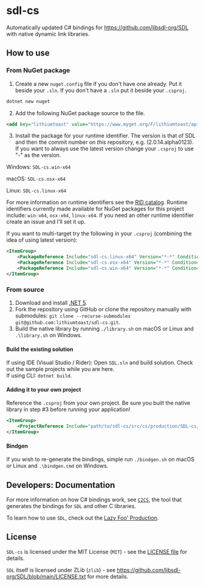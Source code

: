 # sdl-cs

Automatically updated C# bindings for https://github.com/libsdl-org/SDL with native dynamic link libraries.

## How to use

### From NuGet package

1. Create a new `nuget.config` file if you don't have one already. Put it beside your `.sln`. If you don't have a `.sln` put it beside your `.csproj`.

```bash
dotnet new nuget
```

2. Add the following NuGet package source to the file.

```xml
<add key="lithiumtoast" value="https://www.myget.org/F/lithiumtoast/api/v3/index.json" />
```

3. Install the package for your runtime identifier. The version is that of SDL and then the commit number on *this* repository, e.g. (2.0.14.alpha0123). If you want to always use the latest version change your `.csproj` to use "*-*" as the version.

Windows: `SDL-cs.win-x64`

macOS: `SDL-cs.osx-x64` 

Linux: `SDL-cs.linux-x64` 

For more information on runtime identifiers see the [RID catalog](https://docs.microsoft.com/en-us/dotnet/core/rid-catalog#using-rids). Runtime identifiers currently made available for NuGet packages for this project include: `win-x64`, `osx-x64`, `linux-x64`. If you need an other runtime identifier create an issue and I'll set it up.

If you want to multi-target try the following in your `.csproj` (combining the idea of using latest version):
```xml
<ItemGroup>
    <PackageReference Include="sdl-cs.linux-x64" Version="*-*" Condition="$([MSBuild]::IsOSPlatform('Linux'))" />
    <PackageReference Include="sdl-cs.osx-x64" Version="*-*" Condition="$([MSBuild]::IsOSPlatform('OSX'))" />
    <PackageReference Include="sdl-cs.win-x64" Version="*-*" Condition="$([MSBuild]::IsOSPlatform('Windows'))" />
</ItemGroup>
```

### From source

1. Download and install [.NET 5](https://dotnet.microsoft.com/download).
2. Fork the repository using GitHub or clone the repository manually with submodules: `git clone --recurse-submodules git@github.com:lithiumtoast/sdl-cs.git`.
3. Build the native library by running `./library.sh` on macOS or Linux and `.\library.sh` on Windows.

#### Build the existing solution

If using IDE (Visual Studio / Rider): Open `SDL.sln` and build solution. Check out the sample projects while you are here.  
If using CLI: `dotnet build`.

#### Adding it to your own project

Reference the `.csproj` from your own project. Be sure you built the native library in step #3 before running your application!

```xml
<ItemGroup>
    <ProjectReference Include="path/to/sdl-cs/src/cs/production/SDL-cs/SDL-cs.csproj" />
</ItemGroup>
```

#### Bindgen

If you wish to re-generate the bindings, simple run `./bindgen.sh` on macOS or Linux and `.\bindgen.cmd` on Windows.

## Developers: Documentation

For more information on how C# bindings work, see [`C2CS`](https://github.com/lithiumtoast/c2cs), the tool that generates the bindings for `SDL` and other C libraries.

To learn how to use `SDL`, check out the [Lazy Foo' Production](https://lazyfoo.net/tutorials/SDL).

## License

`SDL-cs` is licensed under the MIT License (`MIT`) - see the [LICENSE file](LICENSE) for details.

`SDL` itself is licensed under ZLib (`zlib`) - see https://github.com/libsdl-org/SDL/blob/main/LICENSE.txt for more details.
